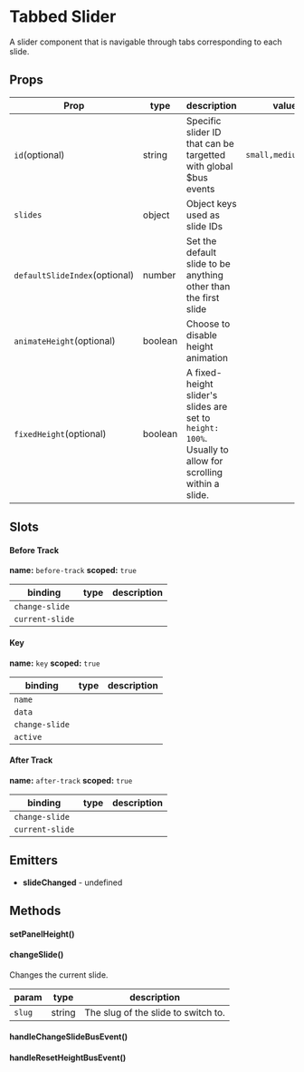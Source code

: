 # Tabbed Slider


A slider component that is navigable through tabs corresponding to each slide.

## Props

| Prop | type | description | values |
| ---- | ---- | ----------- | ------ |
| `id`<span>(optional)</span> | string | Specific slider ID that can be targetted with global $bus events | `small,medium,large` |
| `slides` | object | Object keys used as slide IDs |  |
| `defaultSlideIndex`<span>(optional)</span> | number | Set the default slide to be anything other than the first slide |  |
| `animateHeight`<span>(optional)</span> | boolean | Choose to disable height animation |  |
| `fixedHeight`<span>(optional)</span> | boolean | A fixed-height slider's slides are set to `height: 100%`. Usually to allow for scrolling within a slide. |  |

## Slots

#### Before Track


**name:** `before-track`  **scoped:** `true`

| binding | type | description |
| ------- | ---- | ----------- |
| `change-slide` |  |  |
| `current-slide` |  |  |

#### Key


**name:** `key`  **scoped:** `true`

| binding | type | description |
| ------- | ---- | ----------- |
| `name` |  |  |
| `data` |  |  |
| `change-slide` |  |  |
| `active` |  |  |

#### After Track


**name:** `after-track`  **scoped:** `true`

| binding | type | description |
| ------- | ---- | ----------- |
| `change-slide` |  |  |
| `current-slide` |  |  |

## Emitters


 - **slideChanged** - undefined

## Methods

#### setPanelHeight()

#### changeSlide()


Changes the current slide.

| param | type | description |
| ----- | ---- | ----------- |
| `slug` | string | The slug of the slide to switch to. |

#### handleChangeSlideBusEvent()

#### handleResetHeightBusEvent()
